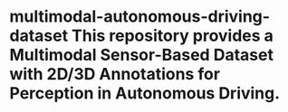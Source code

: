 # multimodal-autonomous-driving-dataset This repository provides a Multimodal Sensor-Based Dataset with 2D/3D Annotations for Perception in Autonomous Driving.
